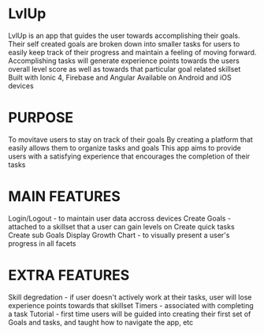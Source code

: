 # LvlUp

LvlUp is an app that guides the user towards accomplishing their goals. Their self created goals are broken down into smaller tasks for users to easily keep track of their progress and maintain a feeling of moving forward. Accomplishing tasks will generate experience points towards the users overall level score as well as towards that particular goal related skillset
Built with Ionic 4, Firebase and Angular
Available on Android and iOS devices

# PURPOSE
To movitave users to stay on track of their goals 
By creating a platform that easily allows them to organize tasks and goals 
This app aims to provide users with a satisfying experience that encourages the completion of their tasks 

# MAIN FEATURES
Login/Logout - to maintain user data accross devices
Create Goals - attached to a skillset that a user can gain levels on
    Create quick tasks 
    Create sub Goals
Display Growth Chart - to visually present a user's progress in all facets

# EXTRA FEATURES
Skill degredation - if user doesn't actively work at their tasks, user will lose experience points towards that skillset
Timers - associated with completing a task
Tutorial - first time users will be guided into creating their first set of Goals and tasks, and taught how to navigate the app, etc

